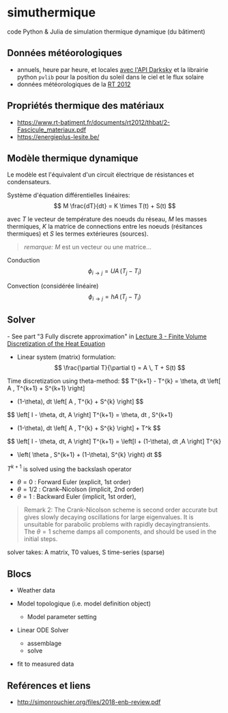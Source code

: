 # simuthermique

code Python & Julia de simulation thermique dynamique (du bâtiment)


## Données météorologiques

- annuels, heure par heure, et locales
 [avec l'API Darksky](./get_weatherdata.py) et la librairie python `pvlib` pour la position du soleil dans le ciel et le flux solaire
- données météorologiques de la [RT 2012](https://www.rt-batiment.fr/batiments-neufs/reglementation-thermique-2012/donnees-meteorologiques.html)


## Propriétés thermique des matériaux

- https://www.rt-batiment.fr/documents/rt2012/thbat/2-Fascicule_materiaux.pdf
- https://energieplus-lesite.be/


## Modèle thermique dynamique

Le modèle est l'équivalent d'un circuit électrique de résistances et condensateurs.

Système d'équation différentielles linéaires:
$$
M \frac{dT}{dt} = K \times T(t) + S(t)
$$

avec $T$ le vecteur de température des noeuds du réseau, $M$ les masses thermiques, $K$ la matrice de connections entre les noeuds (résitances thermiques) et $S$ les termes extérieures (sources).

> _remarque:_ $M$ est un vecteur ou une matrice...


Conduction
$$
\phi_{i \rightarrow j} = UA\,( T_j - T_i )
$$

Convection (considérée linéaire)
$$
\phi_{i \rightarrow j} = hA\,( T_j - T_i )
$$

## Solver

- See part "3 Fully discrete approximation" in [Lecture 3 - Finite Volume Discretization of the Heat Equation](http://www.csc.kth.se/utbildning/kth/kurser/DN2255/ndiff13/Lecture3.pdf)

- Linear system (matrix) formulation:
$$
\frac{\partial T}{\partial t} = A \, T + S(t)
$$

Time discretization using theta-method:
$$
T^{k+1} - T^{k} = \theta\, dt \left[ A \, T^{k+1} + S^{k+1} \right]
+ (1-\theta)\, dt \left[ A \, T^{k} + S^{k} \right]
$$

$$
 \left[ I  - \theta\, dt\, A \right] T^{k+1} =
 \theta\, dt \, S^{k+1}
+ (1-\theta)\, dt \left[ A \, T^{k} + S^{k} \right] + T^k
$$

$$
\left[ I  - \theta\, dt\, A \right] T^{k+1} =
\left[I + (1-\theta)\, dt \,A \right] T^{k}
+ \left( \theta \, S^{k+1} +  (1-\theta)\, S^{k}  \right) dt
$$


$T^{k+1}$ is solved using the backslash operator


- $\theta = 0$ : Forward Euler (explicit, 1st order)
- $\theta = 1/2$ : Crank–Nicolson (implicit, 2nd order)
- $\theta = 1$ : Backward Euler (implicit, 1st order),

> Remark 2: The Crank-Nicolson scheme is second order accurate but gives slowly decaying oscillations for large eigenvalues.  It is unsuitable for parabolic problems with rapidly decayingtransients. The $\theta=1$ scheme damps all components, and should be used in the initial steps.


solver takes: A matrix, T0 values, S time-series (sparse)

## Blocs

- Weather data
- Model topologique (i.e. model definition object)
    - Model parameter setting
- Linear ODE Solver
    - assemblage
    - solve

- fit to measured data


## Reférences et liens

* http://simonrouchier.org/files/2018-enb-review.pdf